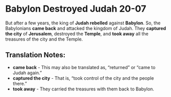 Babylon Destroyed Judah 20-07
===============================


But after a few years, the king of **Judah rebelled** against
**Babylon**. So, the Babylonians **came back** and attacked the kingdom
of Judah. They **captured the city** of **Jerusalem**, destroyed the
**Temple**, and **took away** all the treasures of the city and the
Temple.

Translation Notes:
------------------

-   **came back** - This may also be translated as, “returned”
or “came
    to Judah again.”
-   **captured the city** - That is, “took control of the city and the
    people there.”
-   **took away** - They carried the treasures with them back to
    Babylon.

